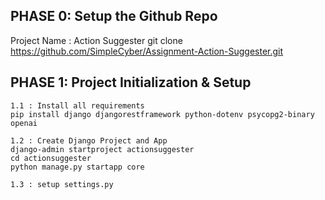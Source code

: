 ## PHASE 0: Setup the Github Repo
   Project Name : Action Suggester
   git clone https://github.com/SimpleCyber/Assignment-Action-Suggester.git



## PHASE 1: Project Initialization & Setup

    1.1 : Install all requirements
    pip install django djangorestframework python-dotenv psycopg2-binary openai

    1.2 : Create Django Project and App
    django-admin startproject actionsuggester 
    cd actionsuggester
    python manage.py startapp core

    1.3 : setup settings.py